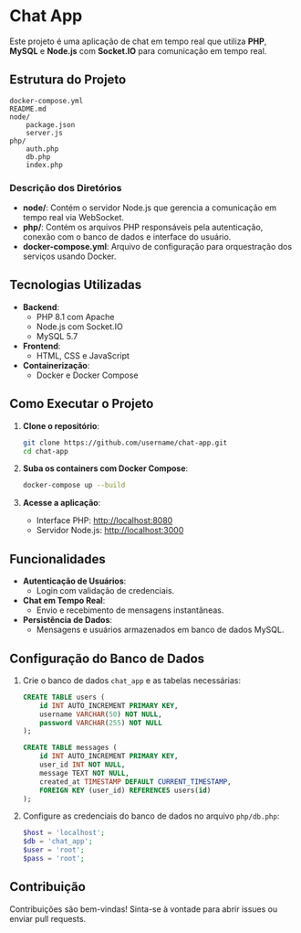 # Chat App

Este projeto é uma aplicação de chat em tempo real que utiliza **PHP**, **MySQL** e **Node.js** com **Socket.IO** para comunicação em tempo real.

## Estrutura do Projeto

```
docker-compose.yml
README.md
node/
    package.json
    server.js
php/
    auth.php
    db.php
    index.php
```

### Descrição dos Diretórios

- **node/**: Contém o servidor Node.js que gerencia a comunicação em tempo real via WebSocket.
- **php/**: Contém os arquivos PHP responsáveis pela autenticação, conexão com o banco de dados e interface do usuário.
- **docker-compose.yml**: Arquivo de configuração para orquestração dos serviços usando Docker.

## Tecnologias Utilizadas

- **Backend**:
  - PHP 8.1 com Apache
  - Node.js com Socket.IO
  - MySQL 5.7
- **Frontend**:
  - HTML, CSS e JavaScript
- **Containerização**:
  - Docker e Docker Compose

## Como Executar o Projeto

1. **Clone o repositório**:
   ```bash
   git clone https://github.com/username/chat-app.git
   cd chat-app
   ```

2. **Suba os containers com Docker Compose**:
   ```bash
   docker-compose up --build
   ```

3. **Acesse a aplicação**:
   - Interface PHP: [http://localhost:8080](http://localhost:8080)
   - Servidor Node.js: [http://localhost:3000](http://localhost:3000)

## Funcionalidades

- **Autenticação de Usuários**:
  - Login com validação de credenciais.
- **Chat em Tempo Real**:
  - Envio e recebimento de mensagens instantâneas.
- **Persistência de Dados**:
  - Mensagens e usuários armazenados em banco de dados MySQL.

## Configuração do Banco de Dados

1. Crie o banco de dados `chat_app` e as tabelas necessárias:
   ```sql
   CREATE TABLE users (
       id INT AUTO_INCREMENT PRIMARY KEY,
       username VARCHAR(50) NOT NULL,
       password VARCHAR(255) NOT NULL
   );

   CREATE TABLE messages (
       id INT AUTO_INCREMENT PRIMARY KEY,
       user_id INT NOT NULL,
       message TEXT NOT NULL,
       created_at TIMESTAMP DEFAULT CURRENT_TIMESTAMP,
       FOREIGN KEY (user_id) REFERENCES users(id)
   );
   ```

2. Configure as credenciais do banco de dados no arquivo `php/db.php`:
   ```php
   $host = 'localhost';
   $db = 'chat_app';
   $user = 'root';
   $pass = 'root';
   ```

## Contribuição

Contribuições são bem-vindas! Sinta-se à vontade para abrir issues ou enviar pull requests.
